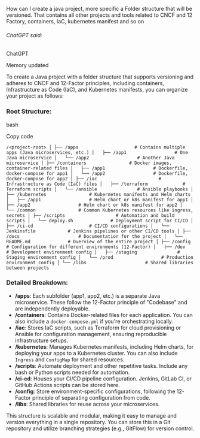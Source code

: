 How can I create a java project, more specific a Folder structure that will be versioned. That contains all other projects and tools related to CNCF and 12 Factory, containers, IaC, kubernetes manifest and so on

###### ChatGPT said:

ChatGPT

Memory updated

To create a Java project with a folder structure that supports versioning and adheres to CNCF and 12-Factor principles, including containers, Infrastructure as Code (IaC), and Kubernetes manifests, you can organize your project as follows:

### Root Structure:

bash

Copy code

`/<project-root> │ ├── /apps                     # Contains multiple apps (Java microservices, etc.) │   ├── /app1                  # One Java microservice │   └── /app2                  # Another Java microservice │ ├── /containers                # Docker images, container-related files │   ├── /app1                  # Dockerfile, docker-compose for app1 │   └── /app2                  # Dockerfile, docker-compose for app2 │ ├── /iac                       # Infrastructure as Code (IaC) files │   ├── /terraform             # Terraform scripts │   └── /ansible               # Ansible playbooks │ ├── /kubernetes                # Kubernetes manifests and Helm charts │   ├── /app1                  # Helm chart or k8s manifest for app1 │   ├── /app2                  # Helm chart or k8s manifest for app2 │   └── /common                # Common Kubernetes resources like ingress, secrets │ ├── /scripts                   # Automation and build scripts │   └── deploy.sh              # Deployment script for CI/CD │ ├── /ci-cd                     # CI/CD configurations │   └── Jenkinsfile            # Jenkins pipelines or other CI/CD tools │ ├── /docs                      # Documentation for the project │   └── README.md              # Overview of the entire project │ ├── /config                    # Configuration for different environments (12-Factor) │   ├── /dev                   # Development environment config │   ├── /staging               # Staging environment config │   └── /prod                  # Production environment config │ └── /libs                      # Shared libraries between projects`

### Detailed Breakdown:

- **/apps**: Each subfolder (app1, app2, etc.) is a separate Java microservice. These follow the 12-Factor principle of "Codebase" and are independently deployable.
- **/containers**: Contains Docker-related files for each application. You can also include a `docker-compose.yml` if you're orchestrating locally.
- **/iac**: Stores IaC scripts, such as Terraform for cloud provisioning or Ansible for configuration management, ensuring reproducible infrastructure setups.
- **/kubernetes**: Manages Kubernetes manifests, including Helm charts, for deploying your apps to a Kubernetes cluster. You can also include `Ingress` and `ConfigMap` for shared resources.
- **/scripts**: Automate deployment and other repetitive tasks. Include any bash or Python scripts needed for automation.
- **/ci-cd**: Houses your CI/CD pipeline configuration. Jenkins, GitLab CI, or GitHub Actions scripts can be stored here.
- **/config**: Store environment-specific configurations, following the 12-Factor principle of separating configuration from code.
- **/libs**: Shared libraries for reuse across your microservices.

This structure is scalable and modular, making it easy to manage and version everything in a single repository. You can store this in a Git repository and utilize branching strategies (e.g., GitFlow) for version control.